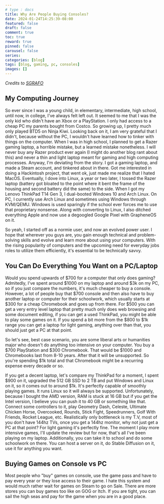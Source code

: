 ```yaml
---
# type : docs
title: Why Are People Buying Consoles?
date: 2024-01-24T14:25:39-08:00
featured: false
draft: false
comment: true
toc: true
reward: true
pinned: false
carousel: false
series:
categories: [blog]
tags: [blog, gaming, pc, consoles]
images: []
---
```

_Credits to [SGRAFO](https://srgrafo.com/)_

## My Computing Journey
So ever since I was a young child, in elementary, intermediate, high school, until now, in college, I've always felt left out. It seemed to me that I was the only kid who didn't have an Xbox or a PlayStation. I only had access to a cheap PC my parents bought from Costco. So growing up, I pretty much only played BTD5 on Ninja Kiwi. Looking back on it, I am very grateful that I didn't, because without the PC, I wouldn't have learned how to tinker with things on the computer. When I was in high school, I planned to get a Razer gaming laptop, a horrible mistake, but a learned mistake nonetheless. I will never buy any Razer product ever again (I might do another blog rant about this) and never a thin and light laptop meant for gaming and high computing processes. Anyway, I'm deviating from the story. I got a gaming laptop, and made a Steam account, and tinkered about in there. Got me interested in doing a Hackintosh project, that went ok, just made me realize that I hated MacOS. Eventually, I dove into Linux, a year or two later, I tossed the Razer laptop (battery got bloated to the point where it bent the frame of the housing and second battery did the same) to the side. When I got my Lenovo ThinkPad T14 Gen 3, I dual-booted Windows 10 and Arch Linux. On PC, I currently use Arch Linux and sometimes using Windows through KVM/QEMU. Windows is used sparingly if the school ever forces me to use that proprietary nonsense. Along with converting to Linux, I also ditched everything Apple and now use a degoogled Google Pixel with GrapheneOS on it.

So yeah, I started off as a normie user, and now an evolved power user. I hope that wherever you guys are, you gain enough technical and problem-solving skills and evolve and learn more about using your computers. With the rising popularity of computers and the upcoming need for everyday jobs roles to utilize them efficiently, it's essential to be technically savvy.

## You Can Do Everything You Want on a PC/Laptop
Would you spend upwards of $700 for a computer that only does gaming? Admitedly, I've spent around $1000 on my laptop and around $3k on my PC, so if you just compare the numbers, it's much cheaper to buy a console. However, a lot of people buy that $700 console and then also have to buy another laptop or computer for their schoolwork, which usually starts at $300 for a cheap Chromebook and goes up from there. For $500 you can get a very entry level laptop that pretty much only does web browsing and some document editing, if you can get a used ThinkPad, you might be able to play some games on it. If you spend a bit more from the $800 to $1k range you can get a laptop for light gaming, anything over than that, you should just get a PC at that point.

So let's see, best case scenario, you are some liberal arts or humanities major who doesn't do anything too intensive on your computer. You buy a $700 PlayStation and $300 Chromebook. That would be $1000 and Chromebooks last from 8-10 years. After that it will be unsupported. So you're spending $1k total and that Chromebook might be a recurring expense every decade or so.

If you get a decent laptop, let's compare my ThinkPad for a moment, I spent $900 on it, upgraded the 512 GB SSD to 2 TB and put Windows and Linux on it, so it comes out to around $1k. It's perfectly capable of smoothly playing games. It runs Linux so it will always be supported. Unfortunately, because I bought the AMD version, RAM is stuck at 16 GB but if you get the Intel version, I believe you can push it to 40 GB or something like that. Connect some controllers to it, play Geometry Dash, Celeste, Ultimate Chicken Horse, Overcooked, Rounds, Stick Fight, Speedrunners, Golf With Friends, Rocket League, etc. Realistically only bottleneck is my T.V, most of you don't have 144hz TVs, once you get a 144hz monitor, why not just get a PC at that point? For light gaming it's perfectly fine. The moment I play more intensive games, I'll update the review but for now, that's all I've been playing on my laptop. Additionally, you can take it to school and do some schoolwork on there. You can host a server on it, do Stable Diffusion on it, use it for anything you want.

## Buying Games on Console vs PC
Most people who "buy" games on console, use the game pass and have to pay every year or they lose access to their game. I hate this system and would much rather wait for games on Steam to go on Sale. There are more stores you can buy games too like on GOG or Itch. If you are tight, you can sail the high seas and pay for the game when you are in a good place.